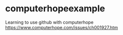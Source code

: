 # computerhopeexample
Learning to use github with computerhope
https://www.computerhope.com/issues/ch001927.htm

